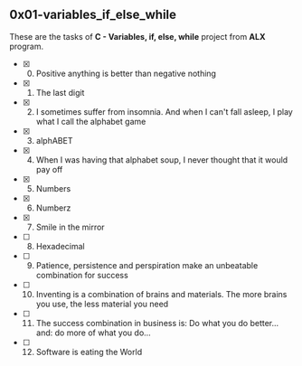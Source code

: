 ## 0x01-variables_if_else_while

These are the tasks of **C - Variables, if, else, while** project from **ALX** program.


-[x] 0. Positive anything is better than negative nothing 
-[x] 1. The last digit
-[x] 2. I sometimes suffer from insomnia. And when I can't fall asleep, I play what I call the alphabet game
-[x] 3. alphABET
-[x] 4. When I was having that alphabet soup, I never thought that it would pay off
-[x] 5. Numbers
-[x] 6. Numberz
-[x] 7. Smile in the mirror
-[ ] 8. Hexadecimal
-[ ] 9. Patience, persistence and perspiration make an unbeatable combination for success
-[ ] 10. Inventing is a combination of brains and materials. The more brains you use, the less material you need
-[ ] 11. The success combination in business is: Do what you do better... and: do more of what you do...
-[ ] 12. Software is eating the World
